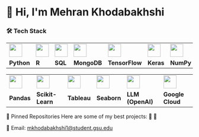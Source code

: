 # 👋 Hi, I'm Mehran Khodabakhshi  

### 🛠 Tech Stack  

<div align="center">

<table>
  <tr>
    <td><img src="https://cdn.jsdelivr.net/gh/devicons/devicon/icons/python/python-original.svg" width="35"/></td>
    <td><img src="https://cdn.jsdelivr.net/gh/devicons/devicon/icons/r/r-original.svg" width="35"/></td>
    <td><img src="https://cdn.jsdelivr.net/gh/devicons/devicon/icons/sqlite/sqlite-original.svg" width="35"/></td>
    <td><img src="https://cdn.jsdelivr.net/gh/devicons/devicon/icons/mongodb/mongodb-original.svg" width="35"/></td>
    <td><img src="https://cdn.jsdelivr.net/gh/devicons/devicon/icons/tensorflow/tensorflow-original.svg" width="35"/></td>
    <td><img src="https://cdn.jsdelivr.net/gh/devicons/devicon/icons/keras/keras-original.svg" width="35"/></td>
    <td><img src="https://cdn.jsdelivr.net/gh/devicons/devicon/icons/numpy/numpy-original.svg" width="35"/></td>
  </tr>
  <tr>
    <td><b>Python</b></td>
    <td><b>R</b></td>
    <td><b>SQL</b></td>
    <td><b>MongoDB</b></td>
    <td><b>TensorFlow</b></td>
    <td><b>Keras</b></td>
    <td><b>NumPy</b></td>
  </tr>
</table>

<table>
  <tr>
    <td><img src="https://cdn.jsdelivr.net/gh/devicons/devicon/icons/pandas/pandas-original.svg" width="35"/></td>
    <td><img src="https://cdn.jsdelivr.net/gh/devicons/devicon/icons/scikitlearn/scikitlearn-original.svg" width="35"/></td>
    <td><img src="https://logos-world.net/wp-content/uploads/2021/10/Tableau-Logo.png" width="35"/></td>
    <td><img src="https://seaborn.pydata.org/_images/logo-mark-lightbg.svg" width="35"/></td>
    <td><img src="https://upload.wikimedia.org/wikipedia/commons/0/04/ChatGPT_logo.svg" width="35"/></td>
    <td><img src="https://cdn.jsdelivr.net/gh/devicons/devicon/icons/googlecloud/googlecloud-original.svg" width="35"/></td>
  </tr>
  <tr>
    <td><b>Pandas</b></td>
    <td><b>Scikit-Learn</b></td>
    <td><b>Tableau</b></td>
    <td><b>Seaborn</b></td>
    <td><b>LLM (OpenAI)</b></td>
    <td><b>Google Cloud</b></td>
  </tr>
</table>

</div>



📌 Pinned Repositories
Here are some of my best projects:
🔹 
🔹 


 📩 Email: mkhodabakhshi1@student.gsu.edu
